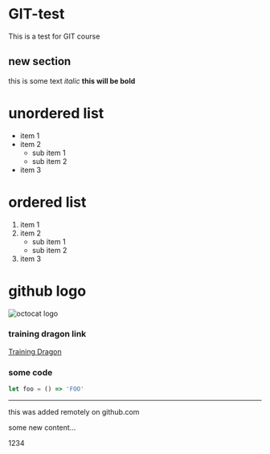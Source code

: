 # GIT-test
This is a test for GIT course

## new section
this is some text
*italic*
**this will be bold**

# unordered list
* item 1
* item 2
    * sub item 1
    * sub item 2
* item 3


# ordered list
1. item 1
2. item 2
    * sub item 1
    * sub item 2
3. item 3

# github logo
![octocat logo](https://avatars0.githubusercontent.com/u/9919?s=280&v=4)

### training dragon link
[Training Dragon](http://trainingdragon.co.uk)


### some code
```javascript
let foo = () => 'FOO'
```



-------
this was added remotely on github.com



some new content...



1234